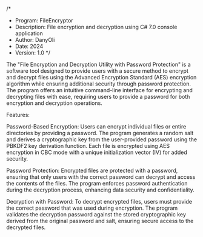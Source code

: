 /*
 * Program: FileEncryptor
 * Description: File encryption and decryption using C# 7.0 console application 
 * Author: DanyOli
 * Date: 2024
 * Version: 1.0
 */

The "File Encryption and Decryption Utility with Password Protection" is a software tool designed to provide users with a secure method to encrypt and decrypt files using the Advanced Encryption Standard (AES) encryption algorithm while ensuring additional security through password protection. The program offers an intuitive command-line interface for encrypting and decrypting files with ease, requiring users to provide a password for both encryption and decryption operations.

Features:

Password-Based Encryption: Users can encrypt individual files or entire directories by providing a password. The program generates a random salt and derives a cryptographic key from the user-provided password using the PBKDF2 key derivation function. Each file is encrypted using AES encryption in CBC mode with a unique initialization vector (IV) for added security.

Password Protection: Encrypted files are protected with a password, ensuring that only users with the correct password can decrypt and access the contents of the files. The program enforces password authentication during the decryption process, enhancing data security and confidentiality.

Decryption with Password: To decrypt encrypted files, users must provide the correct password that was used during encryption. The program validates the decryption password against the stored cryptographic key derived from the original password and salt, ensuring secure access to the decrypted files.
